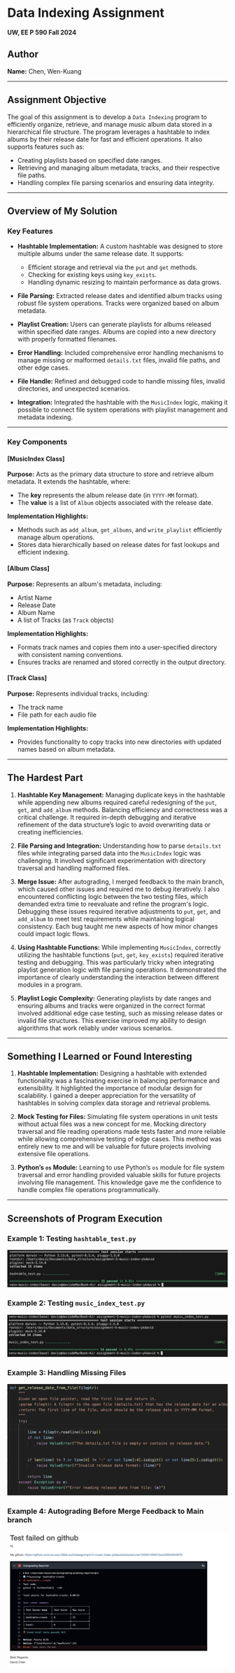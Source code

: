 # Data Indexing Assignment

**UW, EE P 590 Fall 2024**

## Author
**Name:** Chen, Wen-Kuang

---

## Assignment Objective
The goal of this assignment is to develop a `Data Indexing` program to efficiently organize, retrieve, and manage music album data stored in a hierarchical file structure. The program leverages a hashtable to index albums by their release date for fast and efficient operations. It also supports features such as:

- Creating playlists based on specified date ranges.
- Retrieving and managing album metadata, tracks, and their respective file paths.
- Handling complex file parsing scenarios and ensuring data integrity.

---

## Overview of My Solution

### Key Features
- **Hashtable Implementation:** A custom hashtable was designed to store multiple albums under the same release date. It supports:
  - Efficient storage and retrieval via the `put` and `get` methods.
  - Checking for existing keys using `key_exists`.
  - Handling dynamic resizing to maintain performance as data grows.
  
- **File Parsing:** Extracted release dates and identified album tracks using robust file system operations. Tracks were organized based on album metadata.

- **Playlist Creation:** Users can generate playlists for albums released within specified date ranges. Albums are copied into a new directory with properly formatted filenames.

- **Error Handling:** Included comprehensive error handling mechanisms to manage missing or malformed `details.txt` files, invalid file paths, and other edge cases.

- **File Handle:** Refined and debugged code to handle missing files, invalid directories, and unexpected scenarios.
  
- **Integration:** Integrated the hashtable with the `MusicIndex` logic, making it possible to connect file system operations with playlist management and metadata indexing.

---

### Key Components

#### **[MusicIndex Class]**
**Purpose:** Acts as the primary data structure to store and retrieve album metadata. It extends the hashtable, where:

- The **key** represents the album release date (in `YYYY-MM` format).
- The **value** is a list of `Album` objects associated with the release date.

**Implementation Highlights:**
- Methods such as `add_album`, `get_albums`, and `write_playlist` efficiently manage album operations.
- Stores data hierarchically based on release dates for fast lookups and efficient indexing.

#### **[Album Class]**
**Purpose:** Represents an album's metadata, including:
- Artist Name
- Release Date
- Album Name
- A list of Tracks (as `Track` objects)

**Implementation Highlights:**
- Formats track names and copies them into a user-specified directory with consistent naming conventions.
- Ensures tracks are renamed and stored correctly in the output directory.

#### **[Track Class]**
**Purpose:** Represents individual tracks, including:
- The track name
- File path for each audio file

**Implementation Highlights:**
- Provides functionality to copy tracks into new directories with updated names based on album metadata.

---

## The Hardest Part

1. **Hashtable Key Management:**
   Managing duplicate keys in the hashtable while appending new albums required careful redesigning of the `put`, `get`, and `add_album` methods. Balancing efficiency and correctness was a critical challenge. It required in-depth debugging and iterative refinement of the data structure’s logic to avoid overwriting data or creating inefficiencies.

2. **File Parsing and Integration:**
   Understanding how to parse `details.txt` files while integrating parsed data into the `MusicIndex` logic was challenging. It involved significant experimentation with directory traversal and handling malformed files. 

3. **Merge Issue:**
   After autograding, I merged feedback to the main branch, which caused other issues and required me to debug iteratively. I also encountered conflicting logic between the two testing files, which demanded extra time to reevaluate and refine the program's logic. Debugging these issues required iterative adjustments to `put`, `get`, and `add_album` to meet test requirements while maintaining logical consistency. Each bug taught me new aspects of how minor changes could impact logic flows.

4. **Using Hashtable Functions:**
   While implementing `MusicIndex`, correctly utilizing the hashtable functions (`put`, `get`, `key_exists`) required iterative testing and debugging. This was particularly tricky when integrating playlist generation logic with file parsing operations. It demonstrated the importance of clearly understanding the interaction between different modules in a program.

5. **Playlist Logic Complexity:**
   Generating playlists by date ranges and ensuring albums and tracks were organized in the correct format involved additional edge case testing, such as missing release dates or invalid file structures. This exercise improved my ability to design algorithms that work reliably under various scenarios.

---

## Something I Learned or Found Interesting

1. **Hashtable Implementation:**
   Designing a hashtable with extended functionality was a fascinating exercise in balancing performance and extensibility. It highlighted the importance of modular design for scalability. I gained a deeper appreciation for the versatility of hashtables in solving complex data storage and retrieval problems.

2. **Mock Testing for Files:**
   Simulating file system operations in unit tests without actual files was a new concept for me. Mocking directory traversal and file reading operations made tests faster and more reliable while allowing comprehensive testing of edge cases. This method was entirely new to me and will be valuable for future projects involving extensive file operations.

3. **Python’s `os` Module:**
   Learning to use Python’s `os` module for file system traversal and error handling provided valuable skills for future projects involving file management. This knowledge gave me the confidence to handle complex file operations programmatically.



---

## Screenshots of Program Execution

### Example 1: Testing `hashtable_test.py`
![Adding Albums Screenshot](screenshots/Testing-Music-Index.png)

### Example 2: Testing `music_index_test.py`
![Playlist Creation Screenshot](screenshots/Testing-Hashtable-Index.png)

### Example 3: Handling Missing Files
![Error Handling Screenshot](screenshots/Error-Handling.png)

### Example 4: Autograding Before Merge Feedback to Main branch
![Feedback Testing Screenshot](screenshots/Feedback-Merge-Testing.png)
